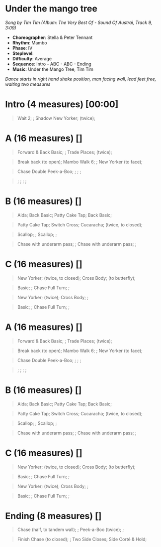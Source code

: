 # Under the mango tree
*Song by Tim Tim (Album: The Very Best Of - Sound Of Austrai, Track 9, 3:09)*

* **Choreographer**: Stella & Peter Tennant
* **Rhythm**: Mambo
* **Phase**: IV
* **Steplevel**:
* **Difficulty**: Average
* **Sequence**: Intro - ABC - ABC - Ending
* **Music**: Under the Mango Tree, Tim Tim

*Dance starts in right hand shake position, man facing wall, lead feet free, waiting two measures*

# Intro (4 measures) [00:00]

> Wait 2; ; Shadow New Yorker; (twice);

# A (16 measures) []

> Forward & Back Basic; ; Trade Places; (twice);

> Break back (to open); Mambo Walk 6; ; New Yorker (to face);

> Chase Double Peek-a-Boo; ; ; ;

> ; ; ; ;

# B (16 measures) []

> Aida; Back Basic; Patty Cake Tap; Back Basic;

> Patty Cake Tap; Switch Cross; Cucaracha; (twice, to closed);

> Scallop; ; Scallop; ;

> Chase with underarm pass; ; Chase with underarm pass; ;

# C (16 measures) []

> New Yorker; (twice, to closed); Cross Body; (to butterfly);

> Basic; ; Chase Full Turn; ;

> New Yorker; (twice); Cross Body; ;

> Basic; ; Chase Full Turn; ;

# A (16 measures) []

> Forward & Back Basic; ; Trade Places; (twice);

> Break back (to open); Mambo Walk 6; ; New Yorker (to face);

> Chase Double Peek-a-Boo; ; ; ;

> ; ; ; ;

# B (16 measures) []

> Aida; Back Basic; Patty Cake Tap; Back Basic;

> Patty Cake Tap; Switch Cross; Cucaracha; (twice, to closed);

> Scallop; ; Scallop; ;

> Chase with underarm pass; ; Chase with underarm pass; ;

# C (16 measures) []

> New Yorker; (twice, to closed); Cross Body; (to butterfly);

> Basic; ; Chase Full Turn; ;

> New Yorker; (twice); Cross Body; ;

> Basic; ; Chase Full Turn; ;

# Ending (8 measures) []

> Chase (half, to tandem wall); ; Peek-a-Boo (twice); ;

> Finish Chase (to closed); ; Two Side Closes; Side Corté & Hold;
